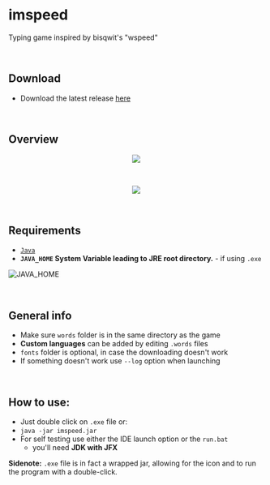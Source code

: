 # imspeed
Typing game inspired by bisqwit's "wspeed"

<br>  

## Download

* Download the latest release [here](https://bit.ly/imspeed-releases)  

<br>

## Overview

<p align="center">
  <img width="auto" height="auto" src="https://user-images.githubusercontent.com/25122875/85625633-0da71b80-b66c-11ea-928f-b1fe94220b2a.jpg">
</p>  
<br>
<p align="center">
  <img width="auto" height="auto" src="https://user-images.githubusercontent.com/25122875/90965608-02386b00-e4ca-11ea-92f4-bc0417cff629.png">
</p>

<br>

## Requirements

* [`Java`](https://www.java.com/download/)
* **`JAVA_HOME` System Variable leading to JRE root directory.** - if using `.exe`

![JAVA_HOME](https://user-images.githubusercontent.com/25122875/90809392-b054e100-e321-11ea-854e-09486aa8f21f.png)

<br>

## General info

* Make sure `words` folder is in the same directory as the game
* **Custom languages** can be added by editing `.words` files
* `fonts` folder is optional, in case the downloading doesn't work
* If something doesn't work use `--log` option when launching
   
<br>


## How to use:
  * Just double click on `.exe` file or:
  * `java -jar imspeed.jar`
  * For self testing use either the IDE launch option or the `run.bat`
    - you'll need **JDK with JFX**
  
**Sidenote:** `.exe` file is in fact a wrapped jar, allowing for the icon and to run the program with a double-click.
<br>
